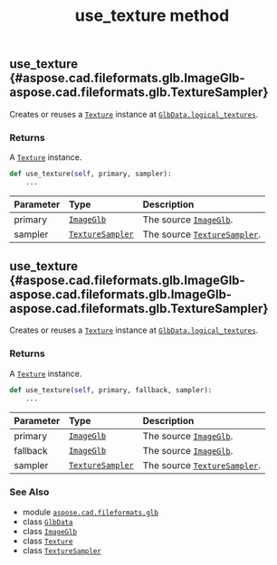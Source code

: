 ﻿---
title: use_texture method
second_title: Aspose.CAD for Python via .NET API References
description: 
type: docs
weight: 320
url: /python-net/aspose.cad.fileformats.glb/glbdata/use_texture/
is_root: false
---

## use_texture {#aspose.cad.fileformats.glb.ImageGlb-aspose.cad.fileformats.glb.TextureSampler}

Creates or reuses a [`Texture`](/cad/python-net/aspose.cad.fileformats.glb/texture) instance
at [`GlbData.logical_textures`](/cad/python-net/aspose.cad.fileformats.glb/glbdata#logical_textures).


### Returns 


A [`Texture`](/cad/python-net/aspose.cad.fileformats.glb/texture) instance.


```python
def use_texture(self, primary, sampler):
    ...
```


| Parameter | Type | Description |
| :- | :- | :- |
| primary | [`ImageGlb`](/cad/python-net/aspose.cad.fileformats.glb/imageglb) | The source [`ImageGlb`](/cad/python-net/aspose.cad.fileformats.glb/imageglb). |
| sampler | [`TextureSampler`](/cad/python-net/aspose.cad.fileformats.glb/texturesampler) | The source [`TextureSampler`](/cad/python-net/aspose.cad.fileformats.glb/texturesampler). |


## use_texture {#aspose.cad.fileformats.glb.ImageGlb-aspose.cad.fileformats.glb.ImageGlb-aspose.cad.fileformats.glb.TextureSampler}

Creates or reuses a [`Texture`](/cad/python-net/aspose.cad.fileformats.glb/texture) instance
at [`GlbData.logical_textures`](/cad/python-net/aspose.cad.fileformats.glb/glbdata#logical_textures).


### Returns 


A [`Texture`](/cad/python-net/aspose.cad.fileformats.glb/texture) instance.


```python
def use_texture(self, primary, fallback, sampler):
    ...
```


| Parameter | Type | Description |
| :- | :- | :- |
| primary | [`ImageGlb`](/cad/python-net/aspose.cad.fileformats.glb/imageglb) | The source [`ImageGlb`](/cad/python-net/aspose.cad.fileformats.glb/imageglb). |
| fallback | [`ImageGlb`](/cad/python-net/aspose.cad.fileformats.glb/imageglb) | The source [`ImageGlb`](/cad/python-net/aspose.cad.fileformats.glb/imageglb). |
| sampler | [`TextureSampler`](/cad/python-net/aspose.cad.fileformats.glb/texturesampler) | The source [`TextureSampler`](/cad/python-net/aspose.cad.fileformats.glb/texturesampler). |



### See Also
* module [`aspose.cad.fileformats.glb`](../../)
* class [`GlbData`](/cad/python-net/aspose.cad.fileformats.glb/glbdata)
* class [`ImageGlb`](/cad/python-net/aspose.cad.fileformats.glb/imageglb)
* class [`Texture`](/cad/python-net/aspose.cad.fileformats.glb/texture)
* class [`TextureSampler`](/cad/python-net/aspose.cad.fileformats.glb/texturesampler)
